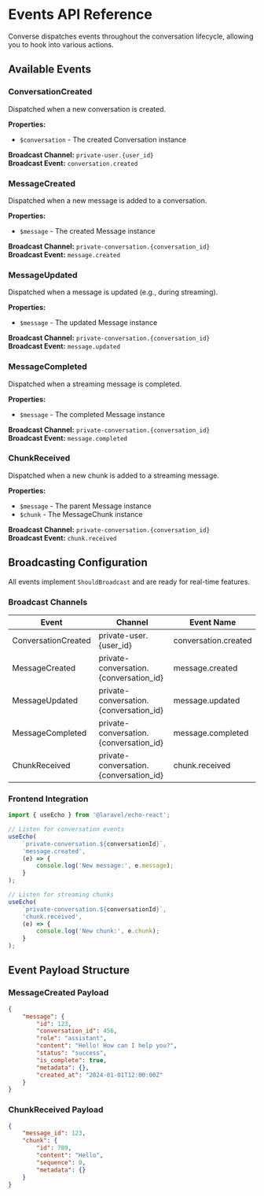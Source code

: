 # Events API Reference

Converse dispatches events throughout the conversation lifecycle, allowing you to hook into various actions.

## Available Events

### ConversationCreated

Dispatched when a new conversation is created.

**Properties:**
- `$conversation` - The created Conversation instance

**Broadcast Channel:** `private-user.{user_id}`  
**Broadcast Event:** `conversation.created`

### MessageCreated

Dispatched when a new message is added to a conversation.

**Properties:**
- `$message` - The created Message instance

**Broadcast Channel:** `private-conversation.{conversation_id}`  
**Broadcast Event:** `message.created`

### MessageUpdated

Dispatched when a message is updated (e.g., during streaming).

**Properties:**
- `$message` - The updated Message instance

**Broadcast Channel:** `private-conversation.{conversation_id}`  
**Broadcast Event:** `message.updated`

### MessageCompleted

Dispatched when a streaming message is completed.

**Properties:**
- `$message` - The completed Message instance

**Broadcast Channel:** `private-conversation.{conversation_id}`  
**Broadcast Event:** `message.completed`

### ChunkReceived

Dispatched when a new chunk is added to a streaming message.

**Properties:**
- `$message` - The parent Message instance
- `$chunk` - The MessageChunk instance

**Broadcast Channel:** `private-conversation.{conversation_id}`  
**Broadcast Event:** `chunk.received`

## Broadcasting Configuration

All events implement `ShouldBroadcast` and are ready for real-time features.

### Broadcast Channels

| Event | Channel | Event Name |
|-------|---------|------------|
| ConversationCreated | private-user.{user_id} | conversation.created |
| MessageCreated | private-conversation.{conversation_id} | message.created |
| MessageUpdated | private-conversation.{conversation_id} | message.updated |
| MessageCompleted | private-conversation.{conversation_id} | message.completed |
| ChunkReceived | private-conversation.{conversation_id} | chunk.received |

### Frontend Integration

```jsx
import { useEcho } from '@laravel/echo-react';

// Listen for conversation events
useEcho(
    `private-conversation.${conversationId}`,
    'message.created',
    (e) => {
        console.log('New message:', e.message);
    }
);

// Listen for streaming chunks
useEcho(
    `private-conversation.${conversationId}`,
    'chunk.received',
    (e) => {
        console.log('New chunk:', e.chunk);
    }
);
```

## Event Payload Structure

### MessageCreated Payload

```json
{
    "message": {
        "id": 123,
        "conversation_id": 456,
        "role": "assistant",
        "content": "Hello! How can I help you?",
        "status": "success",
        "is_complete": true,
        "metadata": {},
        "created_at": "2024-01-01T12:00:00Z"
    }
}
```

### ChunkReceived Payload

```json
{
    "message_id": 123,
    "chunk": {
        "id": 789,
        "content": "Hello",
        "sequence": 0,
        "metadata": {}
    }
}
``` 